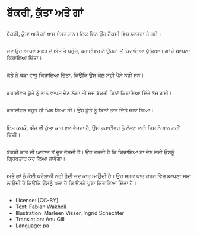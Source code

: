 # ਬੱਕਰੀ, ਕੁੱਤਾ ਅਤੇ ਗਾਂ

##
ਬੱਕਰੀ, ਕੁੱਤਾ ਅਤੇ ਗਾਂ ਖ਼ਾਸ ਦੋਸਤ ਸਨ। ਇਕ ਦਿਨ ਉਹ ਟੈਕਸੀ ਵਿਚ ਯਾਤਰਾ ਤੇ ਗਏ।

##
ਜਦ ਉਹ ਆਪਣੇ ਸਫ਼ਰ ਦੇ ਅੰਤ ਤੇ ਪਹੁੰਚੇ, ਡਰਾਈਵਰ ਨੇ ਉਹਨਾਂ ਤੋਂ ਕਿਰਾਇਆ ਪੁੱਛਿਆ। ਗਾਂ ਨੇ ਆਪਣਾ ਕਿਰਾਇਆ ਦਿੱਤਾ।

##
ਕੁੱਤੇ ਨੇ ਥੋੜਾ ਵਾਧੂ ਕਿਰਾਇਆ ਦਿੱਤਾ, ਕਿਉਂਕਿ ਉਸ ਕੋਲ ਸਹੀ ਪੈਸੇ ਨਹੀਂ ਸਨ।

##
ਡਰਾਈਵਰ ਕੁੱਤੇ ਨੂੰ ਭਾਨ ਵਾਪਸ ਦੇਣ ਲੱਗਾ ਸੀ ਜਦ ਬੱਕਰੀ ਬਿਨਾਂ ਕਿਰਾਇਆ ਦਿੱਤੇ ਭੱਜ ਗਈ।

##
ਡਰਾਈਵਰ ਬਹੁਤ ਹੀ ਖਿਝ ਗਿਆ ਸੀ। ਉਹ ਕੁੱਤੇ ਨੂੰ ਬਿਨਾਂ ਭਾਨ ਦਿੱਤੇ ਚਲਾ ਗਿਆ।

##
ਇਸ ਕਰਕੇ, ਅੱਜ ਵੀ ਕੁੱਤਾ ਕਾਰ ਵਲ ਭੱਜਦਾ ਹੈ, ਉਸ ਡਰਾਈਵਰ ਨੂੰ ਲੱਭਣ ਲਈ ਜਿਸ ਨੇ ਭਾਨ ਨਹੀਂ ਦਿੱਤੀ।

##
ਬੱਕਰੀ ਕਾਰ ਦੀ ਆਵਾਜ਼ ਤੋਂ ਦੂਰ ਭੱਜਦੀ ਹੈ। ਉਹ ਡਰਦੀ ਹੈ ਕਿ ਕਿਰਾਇਆ ਨਾ ਦੇਣ ਲਈ ਉਸਨੂੰ ਗ੍ਰਿਫਤਾਰ ਕਰ ਲਿਆ ਜਾਵੇਗਾ।

##
ਅਤੇ ਗਾਂ ਨੂੰ ਕੋਈ ਪਰੇਸ਼ਾਨੀ ਨਹੀਂ ਹੁੰਦੀ ਜਦ ਕਾਰ ਆਉਂਦੀ ਹੈ। ਉਹ ਸੜਕ ਪਾਰ ਕਰਨ ਵਿੱਚ ਆਪਣਾ ਸਮਾਂ ਲਾਉਂਦੀ ਹੈ ਕਿਉਂਕਿ ਉਸਨੂੰ ਪਤਾ ਹੈ ਕਿ ਉਸਨੇ ਪੂਰਾ ਕਿਰਾਇਆ ਦਿੱਤਾ ਹੈ।

##
* License: [CC-BY]
* Text: Fabian Wakholi
* Illustration: Marleen Visser, Ingrid Schechter
* Translation: Anu Gill
* Language: pa
